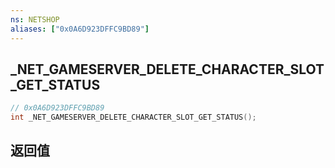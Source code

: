 ```yaml
---
ns: NETSHOP
aliases: ["0x0A6D923DFFC9BD89"]
---
```

## _NET_GAMESERVER_DELETE_CHARACTER_SLOT_GET_STATUS

```c
// 0x0A6D923DFFC9BD89
int _NET_GAMESERVER_DELETE_CHARACTER_SLOT_GET_STATUS();
```


## 返回值
